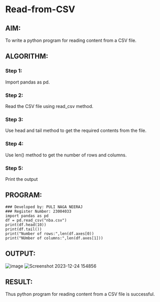 # Read-from-CSV

## AIM:
To write a python program for reading content from a CSV file.
## ALGORITHM:
### Step 1:
Import pandas as pd.

### Step 2:
Read the CSV file using read_csv method.

### Step 3:
Use head and tail method to get the required contents from the file.

### Step 4:
Use len() method to get the number of rows and columns.

### Step 5:
Print the output

## PROGRAM:
```
### Developed by: PULI NAGA NEERAJ
### Register Number: 23004033
import pandas as pd
df = pd.read_csv("nba.csv")
print(df.head(10))
print(df.tail())
print("Number of rows:",len(df.axes[0))
print("NUmber of columns:",len(df.axes[1]))
```
## OUTPUT:
![image](https://github.com/PuliNagaNeeraj/Read-from-CSV/assets/138849173/d48fbb59-263e-4cb1-b3b7-4da86f339fc8)
![Screenshot 2023-12-24 154856](https://github.com/PuliNagaNeeraj/Read-from-CSV/assets/138849173/7a7b4044-e66e-4d67-b827-af3f60d783c0)

## RESULT:
Thus python program for reading content from a CSV file is successful.


